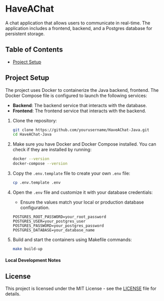 # HaveAChat
A chat application that allows users to communicate in real-time. The application includes a frontend, backend, and a Postgres database for persistent storage.

## Table of Contents
- [Project Setup](#project-setup)

## Project Setup
The project uses Docker to containerize the Java backend, frontend. 
The Docker Compose file is configured to launch the following services:
- **Backend**: The backend service that interacts with the database.
- **Frontend**: The frontend service that interacts with the backend.

1. Clone the repository:
    ```bash
    git clone https://github.com/yourusername/HaveAChat-Java.git
    cd HaveAChat-Java
    ```

2. Make sure you have Docker and Docker Compose installed. You can check if they are installed by running:
    ```bash
    docker --version
    docker-compose --version
    ```

3. Copy the `.env.template` file to create your own `.env` file:
    ```bash
    cp .env.template .env
    ```

4. Open the `.env` file and customize it with your database credentials:
    - Ensure the values match your local or production database configuration.
    ```env
    POSTGRES_ROOT_PASSWORD=your_root_password
    POSTGRES_USER=your_postgres_user
    POSTGRES_PASSWORD=your_postgres_password
    POSTGRES_DATABASE=your_database_name
    ```

5. Build and start the containers using Makefile commands:
    ```bash
    make build-up
    ```

#### Local Development Notes


## License

This project is licensed under the MIT License - see the [LICENSE](LICENSE) file for details.
